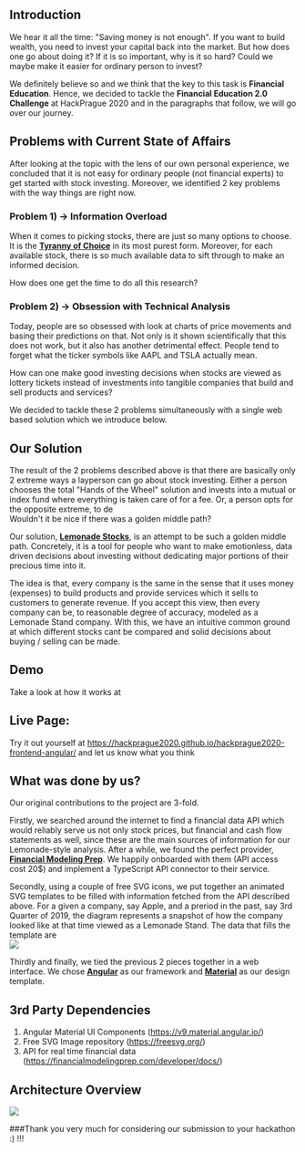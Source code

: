 ## Introduction
We hear it all the time: "Saving money is not enough". If you want to build wealth, you need to invest your capital back into the market. 
But how does one go about doing it? If it is so important, why is it so hard? Could we maybe make it easier for ordinary person to invest? 

We definitely believe so and we think that the key to this task is **Financial Education**. 
Hence, we decided to tackle the **Financial Education 2.0 Challenge** at HackPrague 2020 and in the paragraphs that follow, we will go over our journey.
    
    
## Problems with Current State of Affairs
After looking at the topic with the lens of our own personal experience, we concluded that it is not easy for ordinary people (not financial experts) to get started with stock investing.
Moreover, we identified 2 key problems with the way things are right now.


### Problem 1) -> Information Overload
When it comes to picking stocks, there are just so many options to choose. It is the [**Tyranny of Choice**](https://www.scientificamerican.com/article/the-tyranny-of-choice) in its most purest form. 
Moreover, for each available stock, there is so much available data to sift through to make an informed decision. 

How does one get the time to do all this research?




### Problem 2) -> Obsession with Technical Analysis
Today, people are so obsessed with look at charts of price movements and basing their predictions on that. Not only is it shown scientifically that this does not work, but it also has another detrimental effect.
People tend to forget what the ticker symbols like AAPL and TSLA actually mean. 


How can one make good investing decisions when stocks are viewed as lottery tickets instead of investments into tangible companies that build and sell products and services?   


We decided to tackle these 2 problems simultaneously with a single web based solution which we introduce below. 

## Our Solution
The result of the 2 problems described above is that there are basically only 2 extreme ways a layperson can go about stock investing. 
Either a person chooses the total "Hands of the Wheel" solution and invests into a mutual or index fund where everything is taken care of for a fee. 
Or, a person opts for the opposite extreme, to de  
Wouldn't it be nice if there was a golden middle path?


Our solution, [**Lemonade Stocks**](https://github.com/HackPrague2020/hackprague2020-frontend-angular), is an attempt to be such a golden middle path. Concretely, it is a tool for people who want to make emotionless, data driven decisions about investing without dedicating major portions of their precious time into it.

The idea is that, every company is the same in the sense that it uses money (expenses) to build products and provide services which it sells to customers to generate revenue.
If you accept this view, then every company can be, to reasonable degree of accuracy, modeled as a Lemonade Stand company. 
With this, we have an intuitive common ground at which different stocks cant be compared and solid decisions about buying / selling can be made.

## Demo
Take a look at how it works at 

## Live Page:
Try it out yourself at https://hackprague2020.github.io/hackprague2020-frontend-angular/ and let us know what you think 

## What was done by us?
Our original contributions to the project are 3-fold.

Firstly, we searched around the internet to find a financial data API which would reliably serve us not only stock prices, but financial and cash flow statements as well, since these are the main sources of information for our Lemonade-style analysis. 
After a while, we found the perfect provider, [**Financial Modeling Prep**](https://financialmodelingprep.com/developer/docs/). We happily onboarded with them (API access cost 20$) and implement a TypeScript API connector to their service. 

Secondly, using a couple of free SVG icons, we put together an animated SVG templates to be filled with information fetched from the API described above. 
For a given a company, say Apple, and a preriod in the past, say 3rd Quarter of 2019, the diagram represents a snapshot of how the company looked like at that time viewed as a Lemonade Stand. 
The data that fills the template are   
![](https://i.imgur.com/fW0Jil2.png)


Thirdly and finally, we tied the previous 2 pieces together in a web interface. We chose [**Angular**](https://angular.io/) as our framework and [**Material**](https://material.angular.io/) as our design template. 
   

## 3rd Party Dependencies
1. Angular Material UI Components (https://v9.material.angular.io/)
1. Free SVG Image repository (https://freesvg.org/)
1. API for real time financial data (https://financialmodelingprep.com/developer/docs/)


## Architecture Overview
![](https://i.imgur.com/CuKlmOX.png)



###Thank you very much for considering our submission to your hackathon :) !!!





